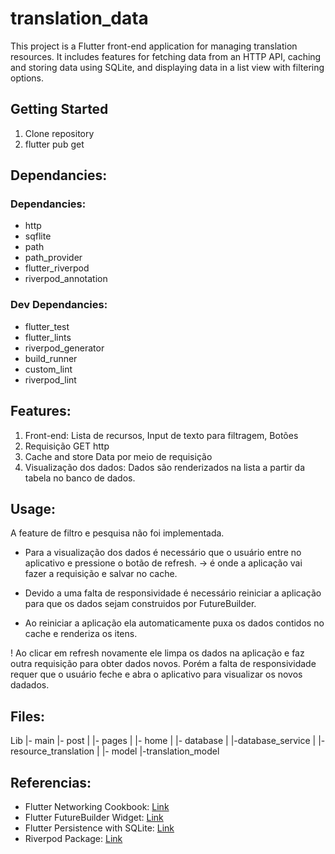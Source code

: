 # translation_data

This project is a Flutter front-end application for managing translation resources. It includes features for fetching data from an HTTP API, caching and storing data using SQLite, and displaying data in a list view with filtering options.


## Getting Started

1. Clone repository
2. flutter pub get

## Dependancies:

### Dependancies:

- http
- sqflite
- path
- path_provider
- flutter_riverpod
- riverpod_annotation

### Dev Dependancies:

- flutter_test
- flutter_lints
- riverpod_generator
- build_runner
- custom_lint
- riverpod_lint

## Features:

1. Front-end: Lista de recursos, Input de texto para filtragem, Botões
2. Requisição GET http
3. Cache and store Data por meio de requisição
4. Visualização dos dados: Dados são renderizados na lista a partir da tabela no banco de dados.

## Usage:

A feature de filtro e pesquisa não foi implementada.

- Para a visualização dos dados é necessário que o usuário entre no aplicativo e pressione o botão de refresh. -> é onde a aplicação vai fazer a requisição e salvar no cache.

- Devido a uma falta de responsividade é necessário reiniciar a aplicação para que os dados sejam construidos por FutureBuilder.

- Ao reiniciar a aplicação ela automaticamente puxa os dados contidos no cache e renderiza os itens. 


! Ao clicar em refresh novamente ele limpa os dados na aplicação e faz outra requisição para obter dados novos. Porém a falta de responsividade requer que o usuário feche e abra o aplicativo para visualizar os novos dadados.


## Files:

Lib
|- main
|- post
|
|- pages
|   |- home
|
|- database
|   |-database_service
|   |- resource_translation
|
|- model
    |-translation_model


## Referencias:

- Flutter Networking Cookbook: [Link](https://docs.flutter.dev/cookbook/networking/fetch-data)
- Flutter FutureBuilder Widget: [Link](https://api.flutter.dev/flutter/widgets/FutureBuilder-class.html)
- Flutter Persistence with SQLite: [Link](https://docs.flutter.dev/cookbook/persistence/sqlite)
- Riverpod Package: [Link](https://pub.dev/packages/riverpod)
